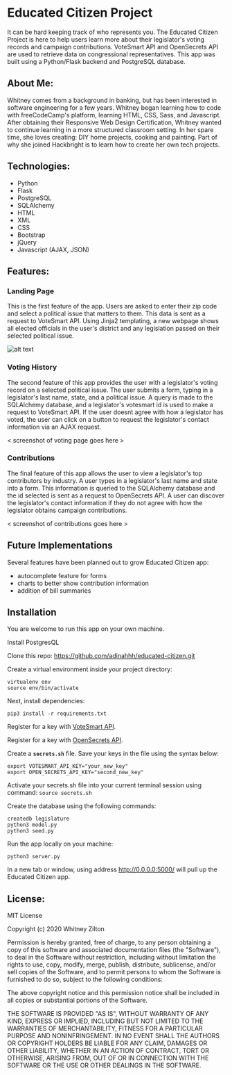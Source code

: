 # Educated Citizen Project

It can be hard keeping track of who represents you. The Educated Citizen Project is here to help users learn more about their legislator's voting records and campaign contributions. VoteSmart API and OpenSecrets API are used to retrieve data on congressional representatives. This app was built using a Python/Flask backend and PostgreSQL database.

## About Me:

Whitney comes from a background in banking, but has been interested in software engineering for a few years. Whitney began learning how to code with freeCodeCamp's platform, learning HTML, CSS, Sass, and Javascript. After obtaining their Responsive Web Design Certification, Whitney wanted to continue learning in a more structured classroom setting. In her spare time, she loves creating: DIY home projects, cooking and painting. Part of why she joined Hackbright is to learn how to create her own tech projects. 


## Technologies:
* Python
* Flask
* PostgreSQL
* SQLAlchemy
* HTML
* XML
* CSS
* Bootstrap
* jQuery
* Javascript (AJAX, JSON)

## Features:

### Landing Page

This is the first feature of the app. Users are asked to enter their zip code and select a political issue that matters to them. This data is sent as a request to VoteSmart API. Using Jinja2 templating, a new webpage shows all elected officials in the user's district and any legislation passed on their selected political issue.

![alt text](https://github.com/adinahhh/educated-citizen/blob/master/static/homepage.gif "landing page")

### Voting History

The second feature of this app provides the user with a legislator's voting record on a selected political issue. The user submits a form, typing in a legislator's last name, state, and a political issue. A query is made to the SQLAlchemy database, and a legislator's votesmart id is used to make a request to VoteSmart API. If the user doesnt agree with how a legislator has voted, the user can click on a button to request the legislator's contact information via an AJAX request.

< screenshot of voting page goes here >

### Contributions

The final feature of this app allows the user to view a legislator's top contributors by industry. A user types in a legislator's last name and state into a form. This information is queried to the SQLAlchemy database and the id selected is sent as a request to OpenSecrets API. A user can discover the legislator's contact information if they do not agree with how the legislator obtains campaign contributions.

< screenshot of contributions goes here >


## Future Implementations
Several features have been planned out to grow Educated Citizen app:
* autocomplete feature for forms
* charts to better show contribution information
* addition of bill summaries 

## Installation
You are welcome to run this app on your own machine.

Install PostgresQL 

Clone this repo:
https://github.com/adinahhh/educated-citizen.git

Create a virtual environment inside your project directory:
```
virtualenv env
source env/bin/activate
```

Next, install dependencies:

`pip3 install -r requirements.txt`

Register for a key with [VoteSmart API](https://votesmart.org/share/api#.XoNy3ZNKjBJ).

Register for a key with [OpenSecrets API](https://www.opensecrets.org/open-data/api).

Create a **`secrets.sh`** file. Save your keys in the file using the syntax below:
```
export VOTESMART_API_KEY="your_new_key"
export OPEN_SECRETS_API_KEY="second_new_key"
```

Activate your secrets.sh file into your current terminal session using command:
`source secrets.sh`

Create the database using the following commands:
```
createdb legislature
python3 model.py
python3 seed.py
```

Run the app locally on your machine:

`python3 server.py`

In a new tab or window, using address http://0.0.0.0:5000/ will pull up the Educated Citizen app.

## License:

MIT License

Copyright (c) 2020 Whitney Zilton

Permission is hereby granted, free of charge, to any person obtaining a copy
of this software and associated documentation files (the "Software"), to deal
in the Software without restriction, including without limitation the rights
to use, copy, modify, merge, publish, distribute, sublicense, and/or sell
copies of the Software, and to permit persons to whom the Software is
furnished to do so, subject to the following conditions:

The above copyright notice and this permission notice shall be included in all
copies or substantial portions of the Software.

THE SOFTWARE IS PROVIDED "AS IS", WITHOUT WARRANTY OF ANY KIND, EXPRESS OR
IMPLIED, INCLUDING BUT NOT LIMITED TO THE WARRANTIES OF MERCHANTABILITY,
FITNESS FOR A PARTICULAR PURPOSE AND NONINFRINGEMENT. IN NO EVENT SHALL THE
AUTHORS OR COPYRIGHT HOLDERS BE LIABLE FOR ANY CLAIM, DAMAGES OR OTHER
LIABILITY, WHETHER IN AN ACTION OF CONTRACT, TORT OR OTHERWISE, ARISING FROM,
OUT OF OR IN CONNECTION WITH THE SOFTWARE OR THE USE OR OTHER DEALINGS IN THE
SOFTWARE.
